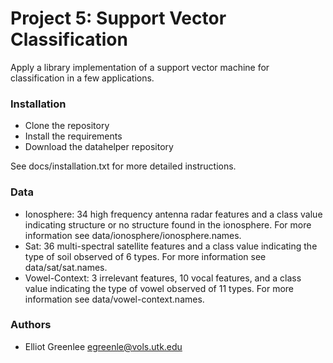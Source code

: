 # Project 5: Support Vector Classification

Apply a library implementation of a support vector machine for 
classification in a few applications.

### Installation
* Clone the repository
* Install the requirements
* Download the datahelper repository

See docs/installation.txt for more detailed instructions.

### Data

* Ionosphere: 34 high frequency antenna radar features and a class 
value indicating structure or no structure found in the ionosphere. For 
more information see data/ionosphere/ionosphere.names. 
* Sat: 36 multi-spectral satellite features and a class value 
indicating the type of soil observed of 6 types. For more information 
see data/sat/sat.names.
* Vowel-Context: 3 irrelevant features, 10 vocal features, and a class 
value indicating the type of vowel observed of 11 types. For more 
information see data/vowel-context.names.

### Authors
* Elliot Greenlee egreenle@vols.utk.edu
